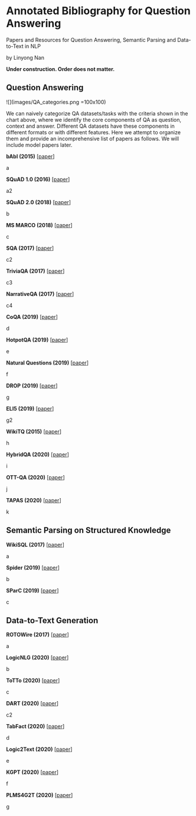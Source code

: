 # Annotated Bibliography for Question Answering

Papers and Resources for Question Answering, Semantic Parsing and Data-to-Text in NLP

by Linyong Nan

**Under construction. Order does not matter.**

## Question Answering

![](images/QA_categories.png =100x100)

We can naively categorize QA datasets/tasks with the criteria shown in the chart above, where we identify the core components of QA as question, context and answer. Different QA datasets have these components in different formats or with different features. Here we attempt to organize them and provide an incomprehensive list of papers as follows. We will include model papers later.

**bAbI (2015)** [[paper](https://arxiv.org/abs/1502.05698)]

a

**SQuAD 1.0 (2016)** [[paper](https://arxiv.org/abs/1606.05250)]

a2

**SQuAD 2.0 (2018)** [[paper](https://arxiv.org/abs/1806.03822)]

b

**MS MARCO (2018)** [[paper](https://arxiv.org/abs/1611.09268)]

c

**SQA (2017)** [[paper](https://www.aclweb.org/anthology/P17-1167/)]

c2

**TriviaQA (2017)** [[paper](https://arxiv.org/abs/1705.03551)]

c3

**NarrativeQA (2017)** [[paper](https://arxiv.org/abs/1712.07040)]

c4

**CoQA (2019)** [[paper](https://arxiv.org/abs/1808.07042)]

d

**HotpotQA (2019)** [[paper](https://arxiv.org/abs/1809.09600)]

e

**Natural Questions (2019)** [[paper](https://research.google/pubs/pub47761/)]

f

**DROP (2019)** [[paper](https://arxiv.org/abs/1903.00161)]

g

**ELI5 (2019)** [[paper](https://arxiv.org/abs/1907.09190)]

g2

**WikiTQ (2015)** [[paper](https://arxiv.org/abs/1508.00305)]

h

**HybridQA (2020)** [[paper](https://arxiv.org/abs/2004.07347)]

i

**OTT-QA (2020)** [[paper](https://arxiv.org/abs/2010.10439)]

j

**TAPAS (2020)** [[paper](https://arxiv.org/abs/2004.02349)]

k

## Semantic Parsing on Structured Knowledge

**WikiSQL (2017)** [[paper](https://arxiv.org/abs/1709.00103)]

a

**Spider (2019)** [[paper](https://arxiv.org/abs/1809.08887)]

b

**SParC (2019)** [[paper](https://arxiv.org/abs/1906.02285)]

c

## Data-to-Text Generation

**ROTOWire (2017)** [[paper](https://arxiv.org/abs/1707.08052)]

a

**LogicNLG (2020)** [[paper](https://arxiv.org/abs/2004.10404)]

b

**ToTTo (2020)** [[paper](https://arxiv.org/abs/2004.14373)]

c

**DART (2020)** [[paper](https://arxiv.org/abs/2007.02871)]

c2

**TabFact (2020)** [[paper](https://arxiv.org/abs/1909.02164)]

d

**Logic2Text (2020)** [[paper](https://arxiv.org/abs/2004.14579)]

e

**KGPT (2020)** [[paper](https://arxiv.org/abs/2010.02307)]

f

**PLMS4G2T (2020)** [[paper](https://arxiv.org/abs/2007.08426)]

g

